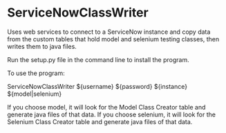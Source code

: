 # ServiceNowClassWriter
Uses web services to connect to a ServiceNow instance and copy data from the custom tables that hold model and selenium testing classes, then writes them to java files.

Run the setup.py file in the command line to install the program.

To use the program:

ServiceNowClassWriter ${username} ${password} ${instance} ${model|selenium}

If you choose model, it will look for the Model Class Creator table and generate java files of that data.
If you choose selenium, it will look for the Selenium Class Creator table and generate java files of that data.
